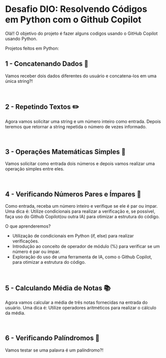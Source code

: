 # Desafio DIO: Resolvendo Códigos em Python com o Github Copilot

Olá!! O objetivo do projeto é fazer alguns codigos usando o GitHub Copilot usando Python.


Projetos feitos em Python:
## 1 - Concatenando Dados 🐾

Vamos receber dois dados diferentes do usuário e concatena-los em uma única string?! 



<br>

## 2 - Repetindo Textos ✏️

Agora vamos solicitar uma string e um número inteiro como entrada. Depois teremos que retornar a string repetida o número de vezes informado. 

<br>

## 3 - Operações Matemáticas Simples 📐

Vamos solicitar como entrada dois números e depois vamos realizar uma operação simples entre eles.

<br>

## 4 - Verificando Números Pares e Ímpares 🧮

 Como entrada, receba um número inteiro e verifique se ele é par ou ímpar. 
Uma dica é: Utilize condicionais para realizar a verificação e, se possível, faça uso do Github Copilot(ou outra IA) para otimizar a estrutura do código.

O que aprenderemos?
* Utilização de condicionais em Python (if, else) para realizar verificações.
* Introdução ao conceito de operador de módulo (%) para verificar se um número é par ou ímpar.
* Exploração do uso de uma ferramenta de IA, como o Github Copilot, para otimizar a estrutura do código.


<br>

## 5 - Calculando Média de Notas 📚

Agora vamos calcular a média de três notas fornecidas na entrada do usuário. 
Uma dica é: Utilize operadores aritméticos para realizar o cálculo da média.


<br>

## 6 - Verificando Palíndromos 🔄
 Vamos testar se uma palavra é um palíndromo?! 
